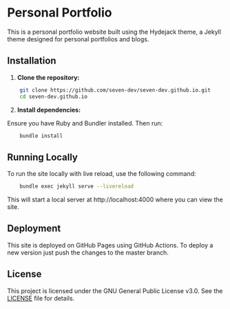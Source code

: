# Personal Portfolio

This is a personal portfolio website built using the Hydejack theme, a Jekyll theme designed for personal portfolios and blogs.

## Installation

1. **Clone the repository:**

```sh
    git clone https://github.com/seven-dev/seven-dev.github.io.git
    cd seven-dev.github.io
```

2. **Install dependencies:**

Ensure you have Ruby and Bundler installed. Then run:  

```sh
    bundle install
```

## Running Locally

To run the site locally with live reload, use the following command:

```sh
    bundle exec jekyll serve --livereload
```

This will start a local server at http://localhost:4000 where you can view the site.

## Deployment

This site is deployed on GitHub Pages using GitHub Actions. To deploy a new version just push the changes to the master branch.

## License

This project is licensed under the GNU General Public License v3.0. See the [LICENSE](LICENSE.md) file for details.
